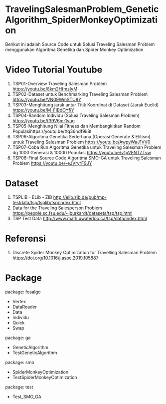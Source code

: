 # TravelingSalesmanProblem_GeneticAlgorithm_SpiderMonkeyOptimization
Berikut ini adalah Source Code untuk Solusi Traveling Salesman Problem menggunakan Algoritma Genetika dan Spider Monkey Optimization

# Video Tutorial Youtube
1. TSP01-Overview Traveling Salesman Problem https://youtu.be/8km2HfmzIyM
2. TSP02-Dataset untuk Benchmarking Traveling Salesman Problem https://youtu.be/VN09WmSTU8Y
3. TSP03-Menghitung jarak antar Titik Koordinat di Dataset (Jarak Euclid) https://youtu.be/M_FIBdOYfiY
4. TSP04-Random Individu (Solusi Traveling Salesman Problem) https://youtu.be/f39V6mr1vug
5. TSP05-Menghitung Nilai Fitness dan Membangkitkan Random Populasihttps://youtu.be/Xq36ndf9k8I
6. TSP06-Algoritma Genetika Sederhana (Operasi Generate & Elitism) untuk Traveling Salesman Problem https://youtu.be/AwpyWaJ1VV0
7. TSP07-Coba Run Algoritma Genetika untuk Traveling Salesman Problem dg 1000 Generasi & 10000 Populasi https://youtu.be/v1pVENTZTvw
8. TSP08-Final Source Code Algoritma SMO-GA untuk Traveling Salesman Problem https://youtu.be/-eJVryrF9JY

# Dataset
1. TSPLIB - ELib - ZIB http://elib.zib.de/pub/mp-testdata/tsp/tsplib/tsp/index.html
2. Data for the Traveling Salesperson Problem https://people.sc.fsu.edu/~jburkardt/datasets/tsp/tsp.html
3. TSP Test Data http://www.math.uwaterloo.ca/tsp/data/index.html

# Referensi
1. Discrete Spider Monkey Optimization for Travelling Salesman Problem https://doi.org/10.1016/j.asoc.2019.105887

# Package
package: fosalgo
+ Vertex
+ DataReader
+ Data
+ Individu
+ Quick
+ Swap

package: ga
+ GeneticAlgorithm
+ TestGeneticAlgorithm

package: smo
+ SpiderMonkeyOptimization
+ TestSpiderMonkeyOptimization

package: test
+ Test_SMO_GA
